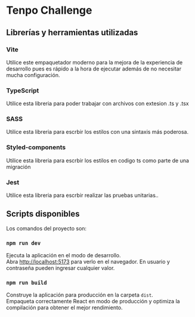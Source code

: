 # Tenpo Challenge

## Librerías y herramientas utilizadas

### Vite

Utilice este empaquetador moderno para la mejora de la experiencia de desarrollo pues es rápido a la
hora de ejecutar además de no necesitar mucha configuración.

### TypeScript

Utilice esta libreria para poder trabajar con archivos con extesion .ts y .tsx

### SASS

Utilice esta libreria para escrbir los estilos con una sintaxis más poderosa.

### Styled-components

Utilice esta libreria para escrbir los estilos en codigo ts como parte de una migración

### Jest

Utilice esta libreria para escrbir realizar las pruebas unitarias..

## Scripts disponibles

Los comandos del proyecto son:

### `npm run dev`

Ejecuta la aplicación en el modo de desarrollo.\
Abra [http://localhost:5173](http://localhost:5173) para verlo en el navegador. En usuario y
contraseña pueden ingresar cualquier valor.

### `npm run build`

Construye la aplicación para producción en la carpeta `dist`.\
Empaqueta correctamente React en modo de producción y optimiza la compilación para obtener el mejor
rendimiento.
